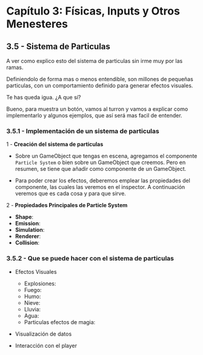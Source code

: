 # Capítulo 3: Físicas, Inputs y Otros Menesteres
## 3.5 - Sistema de Particulas

A ver como explico esto del sistema de particulas sin irme muy por las ramas.

Definiendolo de forma mas o menos entendible, son millones de pequeñas particulas, con un comportamiento definido para generar efectos visuales.

Te has queda igua. ¿A que sí?

Bueno, para muestra un botón, vamos al turron y vamos a explicar como implementarlo y algunos ejemplos, que así será mas facil de entender.

### 3.5.1 - Implementación de un sistema de particulas

 1 - **Creación del sistema de particulas**

 * Sobre un GameObject que tengas en escena, agregamos el componente `Particle System` o bien sobre un GameObject que creemos. Pero en resumen, se tiene que añadir como componente de un GameObject.

 * Para poder crear los efectos, deberemos emplear las propiedades del componente, las cuales las veremos en el inspector. A continuación veremos que es cada cosa y para que sirve.

 2 - **Propiedades Principales de Particle System**

 *  __Shape__:
 * __Emission__:
 * __Simulation__:
 * __Renderer__:
 * __Collision__:

### 3.5.2 - Que se puede hacer con el sistema de particulas

 - Efectos Visuales

     * Explosiones:
     * Fuego:
     * Humo:
     * Nieve:
     * Lluvia:
     * Agua:
     * Particulas efectos de magia:
 
 - Visualización de datos
 
 - Interacción con el player
